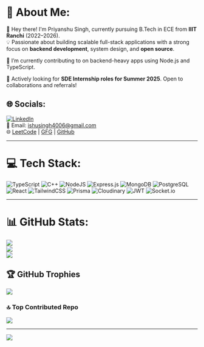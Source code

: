 # 💫 About Me:
👋 Hey there! I'm Priyanshu Singh, currently pursuing B.Tech in ECE from **IIIT Ranchi** (2022–2026).  
💡 Passionate about building scalable full-stack applications with a strong focus on **backend development**, system design, and **open source**.

🔭 I’m currently contributing to on backend-heavy apps using Node.js and TypeScript.

🎯 Actively looking for **SDE Internship roles for Summer 2025**. Open to collaborations and referrals!

## 🌐 Socials:
[![LinkedIn](https://img.shields.io/badge/LinkedIn-%230077B5.svg?logo=linkedin&logoColor=white)](https://www.linkedin.com/in/priyanshu-singh-054bb1246/)  
📧 Email: ishusingh4006@gmail.com  
🌐 [LeetCode](https://leetcode.com/u/priyanshusingh6386) | [GFG](https://www.geeksforgeeks.org/user/priyanshu90ozw/) | [GitHub](https://github.com/Priyanshu-at0510)

---

# 💻 Tech Stack:
![TypeScript](https://img.shields.io/badge/typescript-%23007ACC.svg?style=for-the-badge&logo=typescript&logoColor=white)
![C++](https://img.shields.io/badge/c++-%2300599C.svg?style=for-the-badge&logo=c%2B%2B&logoColor=white)
![NodeJS](https://img.shields.io/badge/node.js-6DA55F?style=for-the-badge&logo=node.js&logoColor=white)
![Express.js](https://img.shields.io/badge/express.js-%23404d59.svg?style=for-the-badge&logo=express&logoColor=%2361DAFB)
![MongoDB](https://img.shields.io/badge/MongoDB-%234ea94b.svg?style=for-the-badge&logo=mongodb&logoColor=white)
![PostgreSQL](https://img.shields.io/badge/postgres-%23316192.svg?style=for-the-badge&logo=postgresql&logoColor=white)
![React](https://img.shields.io/badge/react-%2320232a.svg?style=for-the-badge&logo=react&logoColor=%2361DAFB)
![TailwindCSS](https://img.shields.io/badge/tailwindcss-%2338B2AC.svg?style=for-the-badge&logo=tailwind-css&logoColor=white)
![Prisma](https://img.shields.io/badge/Prisma-3982CE?style=for-the-badge&logo=Prisma&logoColor=white)
![Cloudinary](https://img.shields.io/badge/cloudinary-%2338B2AC.svg?style=for-the-badge&logo=cloudinary&logoColor=white)
![JWT](https://img.shields.io/badge/JWT-black?style=for-the-badge&logo=JSON%20web%20tokens)
![Socket.io](https://img.shields.io/badge/Socket.io-black?style=for-the-badge&logo=socket.io&badgeColor=010101)

---

# 📊 GitHub Stats:
![](https://github-readme-stats.vercel.app/api?username=Priyanshu-at0510&theme=radical&hide_border=false&include_all_commits=true&count_private=true)<br/>
![](https://github-readme-streak-stats.herokuapp.com/?user=Priyanshu-at0510&theme=radical&hide_border=false)<br/>
![](https://github-readme-stats.vercel.app/api/top-langs/?username=Priyanshu-at0510&theme=radical&hide_border=false&layout=compact)

## 🏆 GitHub Trophies
![](https://github-profile-trophy.vercel.app/?username=Priyanshu-at0510&theme=radical&no-frame=false&no-bg=false&margin-w=4)

### 🔝 Top Contributed Repo
![](https://github-contributor-stats.vercel.app/api?username=Priyanshu-at0510&limit=5&theme=dark&combine_all_yearly_contributions=true)

---

[![](https://visitcount.itsvg.in/api?id=Priyanshu-at0510&icon=0&color=0)](https://visitcount.itsvg.in)

<!-- Proudly created with ❤️ by Priyanshu Singh -->
